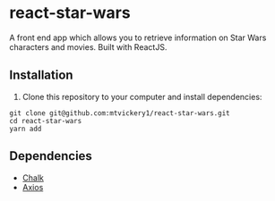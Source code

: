 # react-star-wars

A front end app which allows you to retrieve information on Star Wars characters and movies. Built with ReactJS.

## Installation

1. Clone this repository to your computer and install dependencies:
```
git clone git@github.com:mtvickery1/react-star-wars.git
cd react-star-wars
yarn add
```

## Dependencies
- [Chalk](https://github.com/chalk/chalk)
- [Axios](https://github.com/axios/axios)
